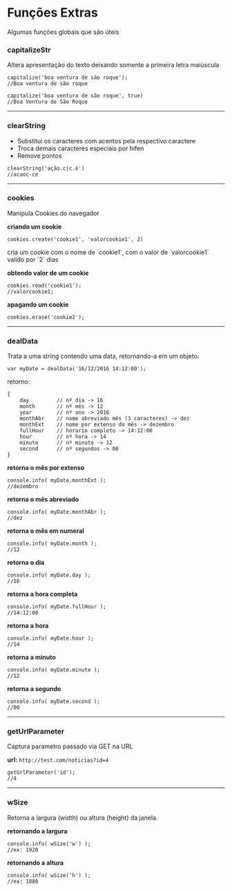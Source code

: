 ﻿# Funções Extras

Algumas funções globais que são úteis

### capitalizeStr

 Altera apresentação do texto deixando somente a primeira letra maiúscula

```
capitalize('boa ventura de são roque');       
//Boa ventura de são roque
```

```
capitalize('boa ventura de são roque', true)
//Boa Ventura de São Roque
```

---

### clearString

 * Substitui os caracteres com acentos pela respectivo caractere
 * Troca demais caracteres especiais por hifen
 * Remove pontos

```
clearString('ação.c|c.é')
//acaoc-ce
```

---

### cookies

Manipula Cookies do navegador

**criando um cookie**

```
cookies.create('cookie1', 'valorcookie1', 2)
```
cria um cookie com o nome de ´cookie1´, com o valor de ´valorcookie1´ valido por ´2´ dias

**obtendo valor de um cookie**

```
cookies.read('cookie1');
//valorcookie1;
```

**apagando um cookie**
```
cookies.erase('cookie1');
```

---

### dealData

Trata a uma string contendo uma data, retornando-a em um objeto:

```
var myDate = dealData('16/12/2016 14:12:00');
```
retorno:
```
{
    day         // nº dia -> 16
    month       // nº mês -> 12
    year        // nº ano -> 2016
    monthAbr    // nome abreviado mês (3 caracteres) -> dez
    monthExt    // nome por extenso do mês -> dezembro
    fullHour    // horario completo -> 14:12:00
    hour        // nº hora -> 14
    minute      // nº minuto -> 12
    second      // nº segundos -> 00
}
```

**retorna o mês por extenso**
```
console.info( myDate.monthExt );
//dezembro
```

**retorna o mês abreviado**
```
console.info( myDate.monthAbr );
//dez
```

**retorna o mês em numeral**
```
console.info( myDate.month );
//12
```

**retorna o dia**
```
console.info( myDate.day );
//16
```

**retorna a hora completa**
```
console.info( myDate.fullHour );
//14:12:00
```

**retorna a hora**
```
console.info( myDate.hour );
//14
```

**retorna a minuto**
```
console.info( myDate.minute );
//12
```

**retorna a segundo**
```
console.info( myDate.second );
//00
```

---

### getUrlParameter

Captura parametro passado via GET na URL

**url:** `http://test.com/noticias?id=4`

```
getUrlParameter('id');
//4
```

---

### wSize

Retorna a largura (width) ou altura (height) da janela.

**retornando a largura**
 
```
console.info( wSize('w') );
//ex: 1920
```

**retornando a altura**

```
console.info( wSize('h') );
//ex: 1080
```

